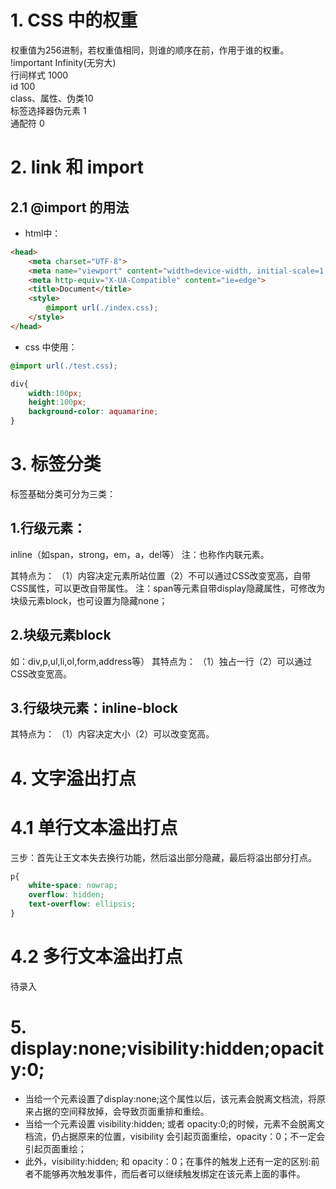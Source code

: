 # 1. CSS 中的权重
权重值为256进制，若权重值相同，则谁的顺序在前，作用于谁的权重。
!important         Infinity(无穷大)   
行间样式        1000   
id    100   
class、属性、伪类10   
标签选择器伪元素 1   
通配符       0  

# 2. link 和 import 
## 2.1 @import 的用法
- html中：
```html
<head>
    <meta charset="UTF-8">
    <meta name="viewport" content="width=device-width, initial-scale=1.0">
    <meta http-equiv="X-UA-Compatible" content="ie=edge">
    <title>Document</title>
    <style>
        @import url(./index.css);
    </style>
</head>
```
- css 中使用：
```css
@import url(./test.css);

div{
    width:100px;
    height:100px;
    background-color: aquamarine;
}
```
# 3. 标签分类
标签基础分类可分为三类：
## 1.行级元素：
inline（如span，strong，em，a，del等）
注：也称作内联元素。

其特点为：
（1）内容决定元素所站位置（2）不可以通过CSS改变宽高，自带CSS属性，可以更改自带属性。
注：span等元素自带display隐藏属性，可修改为块级元素block，也可设置为隐藏none；
## 2.块级元素block 
如：div,p,ul,li,ol,form,address等）
其特点为：
（1）独占一行（2）可以通过CSS改变宽高。
## 3.行级块元素：inline-block
其特点为：
（1）内容决定大小（2）可以改变宽高。
# 4. 文字溢出打点
# 4.1 单行文本溢出打点
三步：首先让王文本失去换行功能，然后溢出部分隐藏，最后将溢出部分打点。
```css
p{
    white-space: nowrap;
    overflow: hidden;
    text-overflow: ellipsis;
}
```
# 4.2 多行文本溢出打点
待录入
# 5. display:none;visibility:hidden;opacity:0;
- 当给一个元素设置了display:none;这个属性以后，该元素会脱离文档流，将原来占据的空间释放掉，会导致页面重排和重绘。
- 当给一个元素设置 visibility:hidden; 或者 opacity:0;的时候，元素不会脱离文档流，仍占据原来的位置，visibility 会引起页面重绘，opacity：0；不一定会引起页面重绘；
- 此外，visibility:hidden; 和 opacity：0；在事件的触发上还有一定的区别:前者不能够再次触发事件，而后者可以继续触发绑定在该元素上面的事件。

